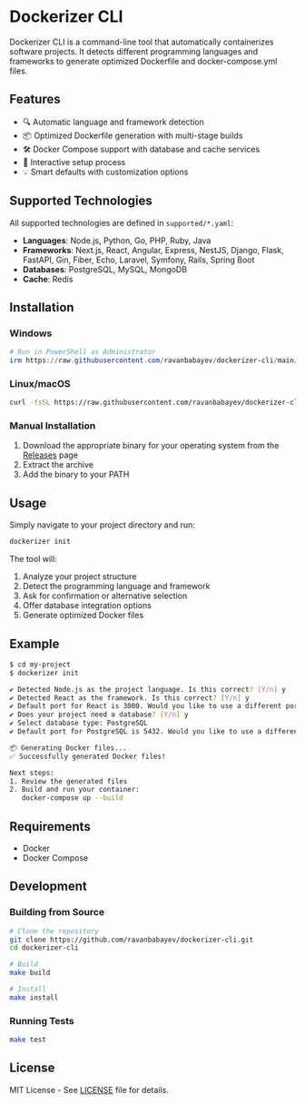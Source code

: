 # Dockerizer CLI

Dockerizer CLI is a command-line tool that automatically containerizes software projects. It detects different programming languages and frameworks to generate optimized Dockerfile and docker-compose.yml files.

## Features

- 🔍 Automatic language and framework detection
- 📦 Optimized Dockerfile generation with multi-stage builds
- 🛠 Docker Compose support with database and cache services
- 🚀 Interactive setup process
- 💡 Smart defaults with customization options

## Supported Technologies

All supported technologies are defined in `supported/*.yaml`:

- **Languages**: Node.js, Python, Go, PHP, Ruby, Java
- **Frameworks**: Next.js, React, Angular, Express, NestJS, Django, Flask, FastAPI, Gin, Fiber, Echo, Laravel, Symfony, Rails, Spring Boot
- **Databases**: PostgreSQL, MySQL, MongoDB
- **Cache**: Redis

## Installation

### Windows
```powershell
# Run in PowerShell as Administrator
irm https://raw.githubusercontent.com/ravanbabayev/dockerizer-cli/main/install.ps1 | iex
```

### Linux/macOS
```bash
curl -fsSL https://raw.githubusercontent.com/ravanbabayev/dockerizer-cli/main/install.sh | bash
```

### Manual Installation
1. Download the appropriate binary for your operating system from the [Releases](https://github.com/ravanbabayev/dockerizer-cli/releases) page
2. Extract the archive
3. Add the binary to your PATH

## Usage

Simply navigate to your project directory and run:

```bash
dockerizer init
```

The tool will:
1. Analyze your project structure
2. Detect the programming language and framework
3. Ask for confirmation or alternative selection
4. Offer database integration options
5. Generate optimized Docker files

## Example

```bash
$ cd my-project
$ dockerizer init

✔ Detected Node.js as the project language. Is this correct? [Y/n] y
✔ Detected React as the framework. Is this correct? [Y/n] y
✔ Default port for React is 3000. Would you like to use a different port? [y/N] n
✔ Does your project need a database? [Y/n] y
✔ Select database type: PostgreSQL
✔ Default port for PostgreSQL is 5432. Would you like to use a different port? [y/N] n

📦 Generating Docker files...
✅ Successfully generated Docker files!

Next steps:
1. Review the generated files
2. Build and run your container:
   docker-compose up --build
```

## Requirements

- Docker
- Docker Compose

## Development

### Building from Source
```bash
# Clone the repository
git clone https://github.com/ravanbabayev/dockerizer-cli.git
cd dockerizer-cli

# Build
make build

# Install
make install
```

### Running Tests
```bash
make test
```

## License

MIT License - See [LICENSE](LICENSE) file for details. 